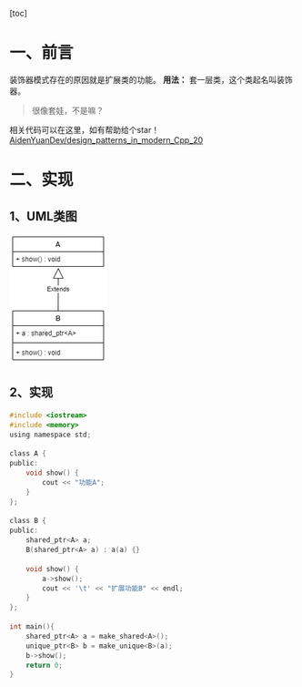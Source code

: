 [toc]

# 一、前言
装饰器模式存在的原因就是扩展类的功能。
**用法：** 套一层类，这个类起名叫装饰器。
> 很像套娃，不是嘛？

相关代码可以在这里，如有帮助给个star！[AidenYuanDev/design_patterns_in_modern_Cpp_20](https://github.com/AidenYuanDev/design_patterns_in_modern_Cpp_20)

# 二、实现
## 1、UML类图
![装饰器模式](图片(image)/装饰器模式.png)

## 2、实现
~~~c
#include <iostream>
#include <memory>
using namespace std;

class A {
public:
    void show() {
        cout << "功能A";
    }
};

class B {
public:
    shared_ptr<A> a;
    B(shared_ptr<A> a) : a(a) {}

    void show() {
        a->show();
        cout << '\t' << "扩展功能B" << endl;
    }
};

int main(){
    shared_ptr<A> a = make_shared<A>();
    unique_ptr<B> b = make_unique<B>(a);
    b->show();
    return 0;
}
~~~